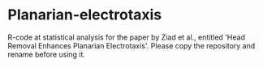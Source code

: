 # Planarian-electrotaxis
R-code at statistical analysis for the paper by Ziad et al., entitled 'Head Removal Enhances Planarian Electrotaxis'. Please copy the repository and rename before using it.
